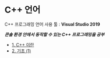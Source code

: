 # C++ 언어

C++ 프로그래밍 언어 사용 툴 : **Visual Studio 2019**

***콘솔 환경 안에서 동작할 수 있는 C++ 프로그래밍을 공부***

- [1. C++ 이란](https://github.com/dlalstj0213/CppStart/tree/master/study_00)
- [2. 기초 (1)](https://github.com/dlalstj0213/CppStart/tree/master/study_01)